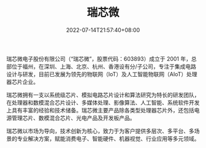 ﻿---
weight: 
title: "瑞芯微"
description: "瑞芯微专注于移动互联网、数字多媒体芯片设计，是专业的个人移动信息终端SOC解决方案供应商。瑞芯微在移动互联网领域有多个较完整的自主创新的知识产权群，为中国电子业发展做出积极努力。目前产品涵盖Android平板电脑、Android电视机顶盒（智能电视）、电子书、WIFI/蓝牙音频解决方案等"
date: 2022-07-14T21:57:40+08:00
lastmod: 2022-07-14T16:45:40+08:00
draft: false
authors: ["june"]
featuredImage: "563.png"
link: "https://www.rock-chips.com/"
tags: ["瑞芯微","算力"]
categories: ["navigation"]
navigation: ["算力"]
lightgallery: true
toc: true
pinned: false
recommend: false
recommend1: false
---
瑞芯微电子股份有限公司（“瑞芯微”，股票代码：603893）成立于 2001 年，总部位于福州，在深圳、上海、北京、杭州、香港设有分/子公司，专注于集成电路设计与研发，目前已发展为领先的物联网（IoT）及人工智能物联网（AIoT）处理器芯片企业。

瑞芯微拥有一支以系统级芯片、模拟电路芯片设计和算法研究为特长的研发团队，在处理器和数模混合芯片设计、多媒体处理、影像算法、人工智能、系统软件开发上具有丰富的经验和技术储备。瑞芯微主要产品除各类型处理器芯片外，还包括电源管理芯片、数模混合芯片、光电产品及开发板产品。

瑞芯微以市场为导向，技术创新为核心，致力于为客户提供多层次、多平台、多场景的专业解决方案，赋能消费电子、智能硬件、机器视觉、行业应用等多元领域。